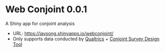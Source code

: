 # Web Conjoint 0.0.1

A Shiny app for conjoint analysis

* URL: <https://jaysong.shinyapps.io/webconjoint/>
* Only supports data conducted by [Qualtrics](https://www.qualtrics.com/) + [Conjoint Survey Design Tool](https://github.com/astrezhnev/conjointsdt)